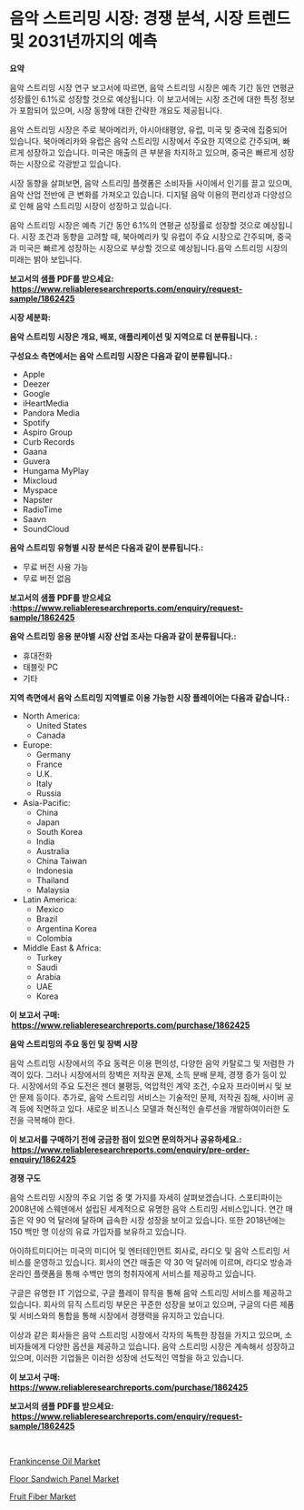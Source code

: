 <p><h1>음악 스트리밍 시장: 경쟁 분석, 시장 트렌드 및 2031년까지의 예측</h1></p><p><strong>요약</strong></p>
<p><p>음악 스트리밍 시장 연구 보고서에 따르면, 음악 스트리밍 시장은 예측 기간 동안 연평균 성장률인 6.1%로 성장할 것으로 예상됩니다. 이 보고서에는 시장 조건에 대한 특정 정보가 포함되어 있으며, 시장 동향에 대한 간략한 개요도 제공됩니다. </p><p>음악 스트리밍 시장은 주로 북아메리카, 아시아태평양, 유럽, 미국 및 중국에 집중되어 있습니다. 북아메리카와 유럽은 음악 스트리밍 시장에서 주요한 지역으로 간주되며, 빠르게 성장하고 있습니다. 미국은 매출의 큰 부분을 차지하고 있으며, 중국은 빠르게 성장하는 시장으로 각광받고 있습니다. </p><p>시장 동향을 살펴보면, 음악 스트리밍 플랫폼은 소비자들 사이에서 인기를 끌고 있으며, 음악 산업 전반에 큰 변화를 가져오고 있습니다. 디지털 음악 이용의 편리성과 다양성으로 인해 음악 스트리밍 시장이 성장하고 있습니다. </p><p>음악 스트리밍 시장은 예측 기간 동안 6.1%의 연평균 성장률로 성장할 것으로 예상됩니다. 시장 조건과 동향을 고려할 때, 북아메리카 및 유럽이 주요 시장으로 간주되며, 중국과 미국은 빠르게 성장하는 시장으로 부상할 것으로 예상됩니다.음악 스트리밍 시장의 미래는 밝아 보입니다.</p></p>
<p><strong>보고서의 샘플 PDF를 받으세요: &nbsp;<a href="https://www.reliableresearchreports.com/enquiry/request-sample/1862425">https://www.reliableresearchreports.com/enquiry/request-sample/1862425</a></strong></p>
<p><strong>시장 세분화:</strong></p>
<p><strong> 음악 스트리밍 시장은 개요, 배포, 애플리케이션 및 지역으로 더 분류됩니다. :</strong></p>
<p><strong>구성요소 측면에서는 음악 스트리밍 시장은 다음과 같이 분류됩니다.:</strong></p>
<p><ul><li>Apple</li><li>Deezer</li><li>Google</li><li>iHeartMedia</li><li>Pandora Media</li><li>Spotify</li><li>Aspiro Group</li><li>Curb Records</li><li>Gaana</li><li>Guvera</li><li>Hungama MyPlay</li><li>Mixcloud</li><li>Myspace</li><li>Napster</li><li>RadioTime</li><li>Saavn</li><li>SoundCloud</li></ul></p>
<p><strong> 음악 스트리밍 유형별 시장 분석은 다음과 같이 분류됩니다.:</strong></p>
<p><ul><li>무료 버전 사용 가능</li><li>무료 버전 없음</li></ul></p>
<p><strong>보고서의 샘플 PDF를 받으세요 :<a href="https://www.reliableresearchreports.com/enquiry/request-sample/1862425">https://www.reliableresearchreports.com/enquiry/request-sample/1862425</a></strong></p>
<p><strong> 음악 스트리밍 응용 분야별 시장 산업 조사는 다음과 같이 분류됩니다.:</strong></p>
<p><ul><li>휴대전화</li><li>태블릿 PC</li><li>기타</li></ul></p>
<p><strong>지역 측면에서 음악 스트리밍 지역별로 이용 가능한 시장 플레이어는 다음과 같습니다.:</strong></p>
<p><ul>
    <li>
        North America:
        <ul>
            <li>United States</li>
            <li>Canada</li>
        </ul>
    </li>
    <li>
        Europe:
        <ul>
            <li>Germany</li>
            <li>France</li>
            <li>U.K.</li>
            <li>Italy</li>
            <li>Russia</li>
        </ul>
    </li>
    <li>
        Asia-Pacific:
        <ul>
            <li>China</li>
            <li>Japan</li>
            <li>South Korea</li>
            <li>India</li>
            <li>Australia</li>
            <li>China Taiwan</li>
            <li>Indonesia</li>
            <li>Thailand</li>
            <li>Malaysia</li>
        </ul>
    </li>
    <li>
        Latin America:
        <ul>
            <li>Mexico</li>
            <li>Brazil</li>
            <li>Argentina Korea</li>
            <li>Colombia</li>
        </ul>
    </li>
    <li>
        Middle East & Africa:
        <ul>
            <li>Turkey</li>
            <li>Saudi</li>
            <li>Arabia</li>
            <li>UAE</li>
            <li>Korea</li>
        </ul>
    </li>
    </ul></p>
<p><strong>이 보고서 구매: &nbsp;<a href="https://www.reliableresearchreports.com/purchase/1862425">https://www.reliableresearchreports.com/purchase/1862425</a></strong></p>
<p><strong>음악 스트리밍의 주요 동인 및 장벽 시장</strong></p>
<p><p>음악 스트리밍 시장에서의 주요 동력은 이용 편의성, 다양한 음악 카탈로그 및 저렴한 가격이 있다. 그러나 시장에서의 장벽은 저작권 문제, 소득 분배 문제, 경쟁 증가 등이 있다. 시장에서의 주요 도전은 젠더 불평등, 억압적인 계약 조건, 수요자 프라이버시 및 보안 문제 등이다. 추가로, 음악 스트리밍 서비스는 기술적인 문제, 저작권 침해, 사이버 공격 등에 직면하고 있다. 새로운 비즈니스 모델과 혁신적인 솔루션을 개발하여이러한 도전을 극복해야 한다.</p></p>
<p><strong>이 보고서를 구매하기 전에 궁금한 점이 있으면 문의하거나 공유하세요.: &nbsp;<a href="https://www.reliableresearchreports.com/enquiry/pre-order-enquiry/1862425">https://www.reliableresearchreports.com/enquiry/pre-order-enquiry/1862425</a></strong></p>
<p><strong>경쟁 구도</strong></p>
<p><p>음악 스트리밍 시장의 주요 기업 중 몇 가지를 자세히 살펴보겠습니다. 스포티파이는 2008년에 스웨덴에서 설립된 세계적으로 유명한 음악 스트리밍 서비스입니다. 연간 매출은 약 90 억 달러에 달하며 급속한 시장 성장을 보이고 있습니다. 또한 2018년에는 150 백만 명 이상의 유료 가입자를 보유하고 있습니다.</p><p>아이하트미디어는 미국의 미디어 및 엔터테인먼트 회사로, 라디오 및 음악 스트리밍 서비스를 운영하고 있습니다. 회사의 연간 매출은 약 30 억 달러에 이르며, 라디오 방송과 온라인 플랫폼을 통해 수백만 명의 청취자에게 서비스를 제공하고 있습니다.</p><p>구글은 유명한 IT 기업으로, 구글 플레이 뮤직을 통해 음악 스트리밍 서비스를 제공하고 있습니다. 회사의 뮤직 스트리밍 부문은 꾸준한 성장을 보이고 있으며, 구글의 다른 제품 및 서비스와의 통합을 통해 시장에서 경쟁력을 유지하고 있습니다.</p><p>이상과 같은 회사들은 음악 스트리밍 시장에서 각자의 독특한 장점을 가지고 있으며, 소비자들에게 다양한 옵션을 제공하고 있습니다. 음악 스트리밍 시장은 계속해서 성장하고 있으며, 이러한 기업들은 이러한 성장에 선도적인 역할을 하고 있습니다.</p></p>
<p><strong>이 보고서 구매: &nbsp; <a href="https://www.reliableresearchreports.com/purchase/1862425">https://www.reliableresearchreports.com/purchase/1862425</a></strong></p>
<p><strong>보고서의 샘플 PDF를 받으세요: &nbsp;<a href="https://www.reliableresearchreports.com/enquiry/request-sample/1862425">https://www.reliableresearchreports.com/enquiry/request-sample/1862425</a></strong><strong></strong></p>
<p>&nbsp;</p>
<p><p><a href="https://github.com/timeliteaut/Market-Research-Report-List-1/blob/main/frankincense-oil-market.md">Frankincense Oil Market</a></p><p><a href="https://github.com/bobicer/Market-Research-Report-List-2/blob/main/floor-sandwich-panel-market.md">Floor Sandwich Panel Market</a></p><p><a href="https://github.com/seekum/Market-Research-Report-List-1/blob/main/fruit-fiber-market.md">Fruit Fiber Market</a></p></p>